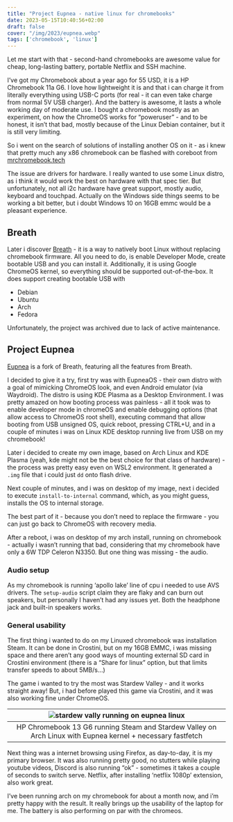 ```yaml
---
title: "Project Eupnea - native linux for chromebooks"
date: 2023-05-15T10:40:56+02:00
draft: false
cover: "/img/2023/eupnea.webp"
tags: ['chromebook', 'linux']
---
```


Let me start with that - second-hand chromebooks are awesome value for cheap, long-lasting battery, portable Netflix and SSH machine.

I’ve got my Chromebook about a year ago for 55 USD, it is a HP Chromebook 11a G6. I love how lightweight it is and that i can charge it from literally everything using USB-C ports (for real - it can even take charge from normal 5V USB charger). And the battery is awesome, it lasts a whole working day of moderate use.
I bought a chromebook mostly as an experiment, on how the ChromeOS works for “poweruser” - and to be honest, it isn’t that bad, mostly because of the Linux Debian container, but it is still very limiting.

So i went on the search of solutions of installing another OS on it - as i knew that pretty much any x86 chromebook can be flashed with coreboot from [mrchromebook.tech](http://mrchromebook.tech)

The issue are drivers for hardware. I really wanted to use some Linux distro, as i think it would work the best on hardware with that spec tier. But unfortunately, not all i2c hardware have great support, mostly audio, keyboard and touchpad. Actually on the Windows side things seems to be working a bit better, but i doubt Windows 10 on 16GB emmc would be a pleasant experience.

## Breath

Later i discover [Breath](https://github.com/cb-linux/breath) - it is a way to natively boot Linux without replacing chromebook firmware. All you need to do, is enable Developer Mode, create bootable USB and you can install it. Additionally, it is using Google ChromeOS kernel, so everything should be supported out-of-the-box. It does support creating bootable USB with

- Debian
- Ubuntu
- Arch
- Fedora

Unfortunately, the project was archived due to lack of active maintenance.

## Project Eupnea

[Eupnea](https://eupnea-linux.github.io/) is a fork of Breath, featuring all the features from Breath.

I decided to give it a try, first try was with EupneaOS - their own distro with a goal of mimicking ChromeOS look, and even Android emulator (via Waydroid). The distro is using KDE Plasma as a Desktop Environment.
I was pretty amazed on how booting process was painless - all it took was to enable developer mode in chromeOS and enable debugging options (that allow access to ChromeOS root shell), executing command that allow booting from USB unsigned OS, quick reboot, pressing CTRL+U, and in a couple of minutes i was on Linux KDE desktop running live from USB on my chromebook!

Later i decided to create my own image, based on Arch Linux and KDE Plasma (yeah, kde might not be the best choice for that class of hardware) - the process was pretty easy even on WSL2 environment. It generated a `.img` file that i could just `dd` onto flash drive.

Next couple of minutes, and i was on desktop of my image, next i decided to execute `install-to-internal` command, which, as you might guess, installs the OS to internal storage.

The best part of it - because you don’t need to replace the firmware - you can just go back to ChromeOS with recovery media.

After a reboot, i was on desktop of my arch install, running on chromebook - actually i wasn’t running that bad, considering that my chromebook have only a 6W TDP Celeron N3350. But one thing was missing - the audio.

### Audio setup

As my chromebook is running ‘apollo lake’ line of cpu i needed to use AVS drivers. The `setup-audio` script claim they are flaky and can burn out speakers, but personally I haven’t had any issues yet. Both the headphone jack and built-in speakers works.

### General usability

The first thing i wanted to do on my Linuxed chromebook was installation Steam. It can be done in Crostini, but on my 16GB EMMC, i was missing space and there aren’t any good ways of mounting external SD card in Crostini environment (there is a “Share for linux” option, but that limits transfer speeds to about 5MB/s…)

The game i wanted to try the most was Stardew Valley - and it works straight away!
But, i had before played this game via Crostini, and it was also working fine under ChromeOS.

| ![stardew vally running on eupnea linux](/img/2023/eupnea-sv.webp) |
|:--:|
| HP Chromebook 13 G6 running Steam and Stardew Valley on Arch Linux with Eupnea kernel + necessary fastfetch |


Next thing was a internet browsing using Firefox, as day-to-day, it is my primary browser. It was also running pretty good, no stutters while playing youtube videos, Discord is also running “ok” - sometimes it takes a couple of seconds to switch serve. Netflix, after installing ‘netflix 1080p’ extension, also work great.

I’ve been running arch on my chromebook for about a month now, and i’m pretty happy with the result. It really brings up the usability of the laptop for me. The battery is also performing on par with the chromeos.